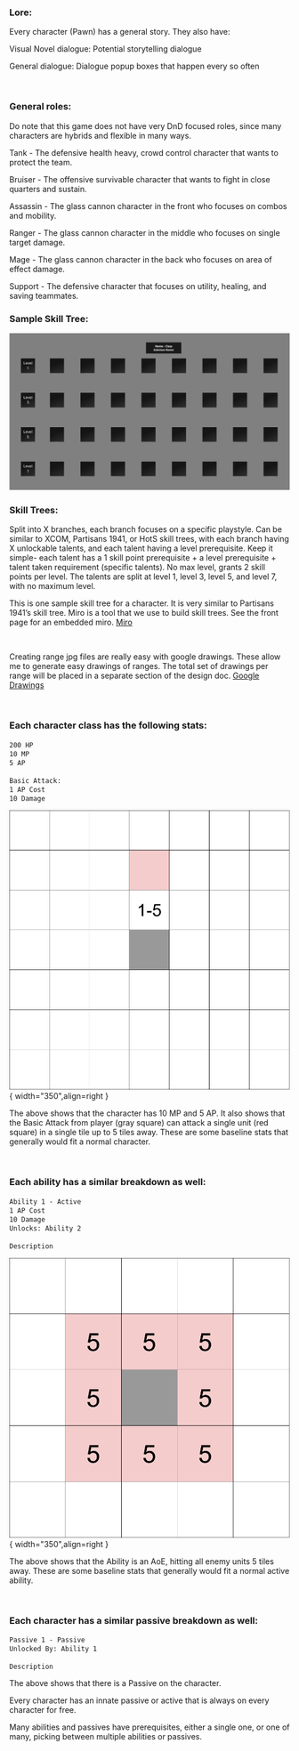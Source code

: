 ### **Lore:**

Every character (Pawn) has a general story. They also have:

Visual Novel dialogue: Potential storytelling dialogue

General dialogue: Dialogue popup boxes that happen every so often

<br>

### **General roles:**

Do note that this game does not have very DnD focused roles, since many characters are hybrids and flexible in many ways.

Tank - The defensive health heavy, crowd control character that wants to protect the team.

Bruiser - The offensive survivable character that wants to fight in close quarters and sustain.

Assassin - The glass cannon character in the front who focuses on combos and mobility.

Ranger - The glass cannon character in the middle who focuses on single target damage.

Mage - The glass cannon character in the back who focuses on area of effect damage.

Support - The defensive character that focuses on utility, healing, and saving teammates.

### **Sample Skill Tree:**

![Sample_Skill_Tree.jpg](basicPageImages/Sample_Skill_Tree.jpg)

### **Skill Trees:**

Split into X branches, each branch focuses on a specific playstyle. Can be similar to XCOM, Partisans 1941, or HotS skill trees, with each branch having X unlockable talents, and each talent having a level prerequisite. Keep it simple- each talent has a 1 skill point prerequisite + a level prerequisite + talent taken requirement (specific talents). No max level, grants 2 skill points per level. The talents are split at level 1, level 3, level 5, and level 7, with no maximum level.

This is one sample skill tree for a character. It is very similar to Partisans 1941’s skill tree. Miro is a tool that we use to build skill trees. See the front page for an embedded miro. [Miro](https://miro.com/)

<br>

Creating range jpg files are really easy with google drawings. These allow me to generate easy drawings of ranges. The total set of drawings per range will be placed in a separate section of the design doc. [Google Drawings](https://docs.google.com/drawings/create)

<br>

### Each character class has the following stats:
<div class="grid" markdown>

```
200 HP
10 MP
5 AP

Basic Attack:
1 AP Cost
10 Damage
```

![3_Tiles.png](basicPageImages/3_Tiles.png){ width="350",align=right }
</div>

The above shows that the character has 10 MP and 5 AP. It also shows that the Basic Attack from player (gray square) can attack a single unit (red square) in a single tile up to 5 tiles away. These are some baseline stats that generally would fit a normal character.

<br>

### Each ability has a similar breakdown as well:
<div class="grid" markdown>

```
Ability 1 - Active
1 AP Cost
10 Damage
Unlocks: Ability 2

Description
```

![2_Tiles.png](basicPageImages/2_Tiles.png){ width="350",align=right }
</div>

The above shows that the Ability is an AoE, hitting all enemy units 5 tiles away. These are some baseline stats that generally would fit a normal active ability.

<br>

### Each character has a similar passive breakdown as well:
```
Passive 1 - Passive
Unlocked By: Ability 1

Description
```
The above shows that there is a Passive on the character.

Every character has an innate passive or active that is always on every character for free.

Many abilities and passives have prerequisites, either a single one, or one of many, picking between multiple abilities or passives.

<br>